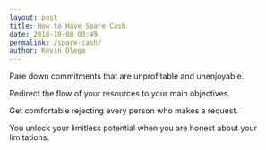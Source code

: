 ```yaml
--- 
layout: post 
title: How to Have Spare Cash
date: 2018-10-08 03:49
permalink: /spare-cash/ 
author: Kevin Olega 
--- 
```

Pare down commitments that are unprofitable and unenjoyable.

Redirect the flow of your resources to your main objectives.

Get comfortable rejecting every person who makes a request.

You unlock your limitless potential when you are honest about your limitations.

